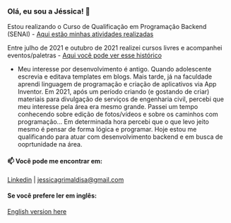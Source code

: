 ### Olá, eu sou a Jéssica! 👋

Estou realizando o Curso de Qualificação em Programação Backend (SENAI) - [Aqui estão minhas atividades realizadas](https://github.com/jessicagrimaldi/studies/blob/development/senaiAtividades/moduloIntrodutorio.md) 

Entre julho de 2021 e outubro de 2021 realizei cursos livres e acompanhei eventos/paletras  - [Aqui você pode ver esse histórico](https://github.com/jessicagrimaldi/jessicagrimaldi/blob/main/historicoEmTech.md)

- Meu interesse por desenvolvimento é antigo. Quando adolescente escrevia e editava templates em blogs. Mais tarde, já na faculdade aprendi linguagem de programação e criação de aplicativos via App Inventor. Em 2021, após um período criando (e gostando de criar) materiais para divulgação de serviços de engenharia civil, percebi que meu interesse pela área era mesmo grande. Passei um tempo conhecendo sobre edição de fotos/vídeos e sobre os caminhos com programação... Em determinada hora percebi que o que levo jeito mesmo é pensar de forma lógica e programar. Hoje estou me qualificando para atuar com desenvolvimento backend e em busca de ooprtunidade na área.


#### 📫 Você pode me encontrar em:
[Linkedin](https://www.linkedin.com/in/jessicagrimaldi/) |
jessicagrimaldisa@gmail.com

#### Se você prefere ler em inglês: 
[English version here](https://github.com/jessicagrimaldi/jessicagrimaldi/blob/english/EN-README.md) 
<!--
**jessicagrimaldi/jessicagrimaldi** is a ✨ _special_ ✨ repository because its `README.md` (this file) appears on your GitHub profile.

Here are some ideas to get you started:

- 🔭 I’m currently working on ...
- 🌱 I’m currently learning ...
- 👯 I’m looking to collaborate on ...
- 🤔 I’m looking for help with ...
- 💬 Ask me about ...
- 📫 How to reach me: ...
- 😄 Pronouns: ...
- ⚡ Fun fact: ...
#### 🌱 Sobre meus estudos:
-->
